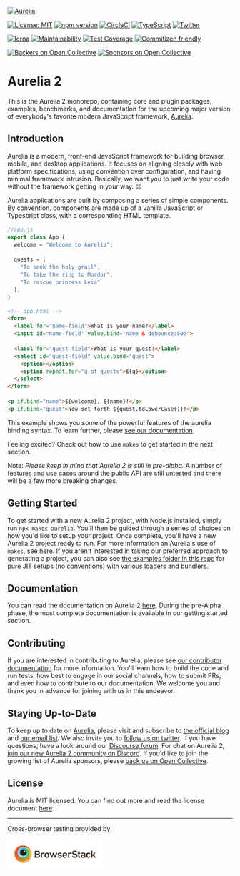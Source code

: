 <p>
  <a href="https://aurelia.io/" target="_blank">
    <img alt="Aurelia" src="https://aurelia.io/styles/images/aurelia.svg">
  </a>
</p>

[![License: MIT](https://img.shields.io/badge/License-MIT-yellow.svg)](https://opensource.org/licenses/MIT)
[![npm version](https://badge.fury.io/js/%40aurelia%2Fkernel.svg)](https://badge.fury.io/js/%40aurelia%2Fkernel)
[![CircleCI](https://circleci.com/gh/aurelia/aurelia.svg?style=shield)](https://circleci.com/gh/aurelia/aurelia)
[![TypeScript](https://img.shields.io/badge/%3C%2F%3E-TypeScript-%230074c1.svg)](http://www.typescriptlang.org/)
[![Twitter](https://img.shields.io/twitter/follow/aureliaeffect.svg?style=social&label=Follow)](https://twitter.com/intent/follow?screen_name=aureliaeffect)

[![lerna](https://img.shields.io/badge/maintained%20with-lerna-cc00ff.svg)](https://lernajs.io/)
[![Maintainability](https://api.codeclimate.com/v1/badges/5ac0e13689735698073a/maintainability)](https://codeclimate.com/github/aurelia/aurelia/maintainability)
[![Test Coverage](https://api.codeclimate.com/v1/badges/5ac0e13689735698073a/test_coverage)](https://codeclimate.com/github/aurelia/aurelia/test_coverage)
[![Commitizen friendly](https://img.shields.io/badge/commitizen-friendly-brightgreen.svg)](http://commitizen.github.io/cz-cli/)

[![Backers on Open Collective](https://opencollective.com/aurelia/backers/badge.svg)](#backers) [![Sponsors on Open Collective](https://opencollective.com/aurelia/sponsors/badge.svg)](#sponsors)

# Aurelia 2

This is the Aurelia 2 monorepo, containing core and plugin packages, examples, benchmarks, and documentation for the upcoming major version of everybody's favorite modern JavaScript framework, [Aurelia](http://www.aurelia.io/).

## Introduction

Aurelia is a modern, front-end JavaScript framework for building browser, mobile, and desktop applications. It focuses on aligning closely with web platform specifications, using convention over configuration, and having minimal framework intrusion. Basically, we want you to just write your code without the framework getting in your way. :wink:

Aurelia applications are built by composing a series of simple components. By convention, components are made up of a vanilla JavaScript or Typescript class, with a corresponding HTML template.

```js
//app.js
export class App {
  welcome = "Welcome to Aurelia";

  quests = [
    "To seek the holy grail",
    "To take the ring to Mordor",
    "To rescue princess Leia"
  ];
}
```

```html
<!-- app.html -->
<form>
  <label for="name-field">What is your name?</label>
  <input id="name-field" value.bind="name & debounce:500">

  <label for="quest-field">What is your quest?</label>
  <select id="quest-field" value.bind="quest">
    <option></option>
    <option repeat.for="q of quests">${q}</option>
  </select>
</form>

<p if.bind="name">${welcome}, ${name}!</p>
<p if.bind="quest">Now set forth ${quest.toLowerCase()}!</p>
```

This example shows you some of the powerful features of the aurelia binding syntax. To learn further, please [see our documentation](https://docs.aurelia.io/).

Feeling excited? Check out how to use `makes` to get started in the next section.

Note: *Please keep in mind that Aurelia 2 is still in pre-alpha.* A number of features and use cases around the public API are still untested and there will be a few more breaking changes.

## Getting Started

To get started with a new Aurelia 2 project, with Node.js installed, simply run `npx makes aurelia`. You'll then be guided through a series of choices on how you'd like to setup your project. Once complete, you'll have a new Aurelia 2 project ready to run. For more information on Aurelia's use of `makes`, see [here](https://github.com/aurelia/new). If you aren't interested in taking our preferred approach to generating a project, you can also see [the examples folder in this repo](examples) for pure JIT setups (no conventions) with various loaders and bundlers.

## Documentation

You can read the documentation on Aurelia 2 [here](https://docs.aurelia.io/). During the pre-Alpha phase, the most complete documentation is available in our getting started section.

## Contributing

If you are interested in contributing to Aurelia, please see [our contributor documentation](https://docs.aurelia.io/community-contribution/joining-the-community) for more information. You'll learn how to build the code and run tests, how best to engage in our social channels, how to submit PRs, and even how to contribute to our documentation. We welcome you and thank you in advance for joining with us in this endeavor.

## Staying Up-to-Date

To keep up to date on [Aurelia](http://www.aurelia.io/), please visit and subscribe to [the official blog](http://blog.aurelia.io/) and [our email list](http://eepurl.com/ces50j). We also invite you to [follow us on twitter](https://twitter.com/aureliaeffect). If you have questions, have a look around our [Discourse forum](https://discourse.aurelia.io/). For chat on Aurelia 2, [join our new Aurelia 2 community on Discord](https://discordapp.com/channels/448698263508615178/448698263508615180). If you'd like to join the growing list of Aurelia sponsors, please [back us on Open Collective](https://opencollective.com/aurelia).

## License

Aurelia is MIT licensed. You can find out more and read the license document [here](LICENSE).

---

Cross-browser testing provided by:

<a href="http://browserstack.com"><img height="70" src="docs/images/browserstack-logo.png" alt="BrowserStack"></a>
